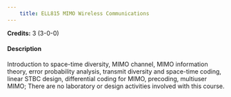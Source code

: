 ```yaml
---
    title: ELL815 MIMO Wireless Communications
---
```

**Credits:** 3 (3-0-0)



#### Description 
Introduction to space-time diversity, MIMO channel, MIMO information theory, error probability analysis, transmit diversity and space-time coding, linear STBC design, differential coding for MIMO, precoding, multiuser MIMO; There are no laboratory or design activities involved with this course.